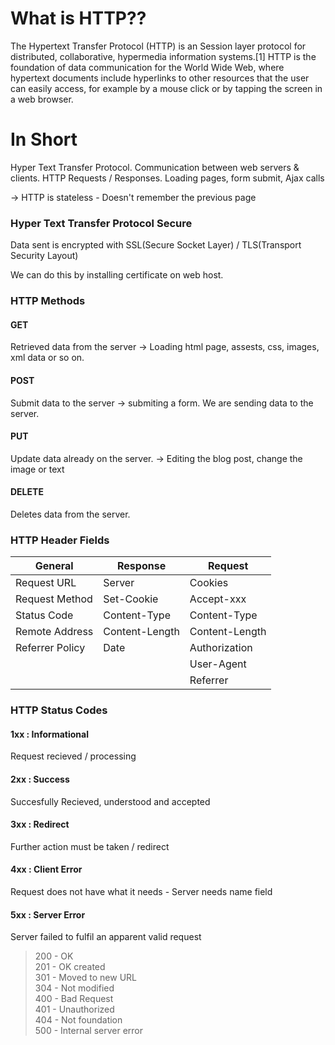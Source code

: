 # What is HTTP??

The Hypertext Transfer Protocol (HTTP) is an Session layer protocol for distributed, collaborative, hypermedia information systems.[1] HTTP is the foundation of data communication for the World Wide Web, where hypertext documents include hyperlinks to other resources that the user can easily access, for example by a mouse click or by tapping the screen in a web browser.

# In Short

Hyper Text Transfer Protocol. Communication between web servers & clients. HTTP Requests / Responses. Loading pages, form submit, Ajax calls

-> HTTP is stateless - Doesn't remember the previous page

### Hyper Text Transfer Protocol Secure

Data sent is encrypted with SSL(Secure Socket Layer) / TLS(Transport Security Layout)

We can do this by installing certificate on web host.

### HTTP Methods

#### GET

Retrieved data from the server -> Loading html page, assests, css, images, xml data or so on.

#### POST

Submit data to the server -> submiting a form. We are sending data to the server.

#### PUT  

Update data already on the server. -> Editing the blog post, change the image or text

#### DELETE

Deletes data from the server.

### HTTP Header Fields

| General | Response | Request |
| ----------- | ----------- | ----------- |
| Request URL | Server | Cookies |
| Request Method | Set-Cookie | Accept-xxx |
| Status Code | Content-Type | Content-Type |
| Remote Address | Content-Length | Content-Length |
| Referrer Policy | Date | Authorization |
| | | User-Agent |
| | | Referrer |

### HTTP Status Codes

#### 1xx : Informational

Request recieved / processing

#### 2xx : Success

Succesfully Recieved, understood and accepted

#### 3xx : Redirect

Further action must be taken / redirect

#### 4xx : Client Error

Request does not have what it needs - Server needs name field

#### 5xx : Server Error

Server failed to fulfil an apparent valid request

>200 - OK<br>201 - OK created<br>301 - Moved to new URL<br>304 - Not modified<br>400 - Bad Request<br>401 - Unauthorized<br>404 - Not foundation<br>500 - Internal server error
